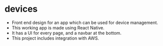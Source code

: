 # devices
- Front end design for an app which can be used for device management.
- This working app is made using React Native.
- It has a UI for every page, and a navbar at the bottom.
- This project includes integration with AWS.
